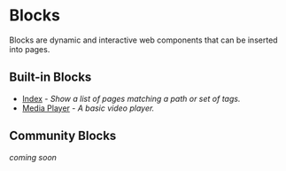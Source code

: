 # Blocks

Blocks are dynamic and interactive web components that can be inserted into pages.

## Built-in Blocks

- [Index](blocks/block-index) - *Show a list of pages matching a path or set of tags.*
- [Media Player](blocks/block-media-player) - *A basic video player.*

## Community Blocks

*coming soon*